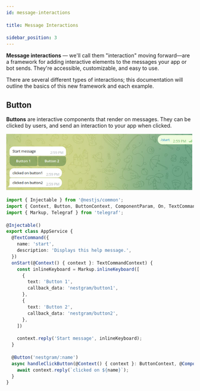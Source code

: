 ```yaml
---
id: message-interactions

title: Message Interactions

sidebar_position: 3
---
```


**Message interactions** — we'll call them "interaction" moving forward—are a framework for adding interactive elements to the messages your app or bot sends. They're accessible, customizable, and easy to use.

There are several different types of interactions; this documentation will outline the basics of this new framework and each example.

## Button

**Buttons** are interactive components that render on messages. They can be clicked by users, and send an interaction to your app when clicked.

<img src="/img/content/button.jpg" alt="Buttons" width="500" />

```typescript title="src/app.components.ts"
import { Injectable } from '@nestjs/common';
import { Context, Button, ButtonContext, ComponentParam, On, TextCommandContext } from '@nestgramjs/core';
import { Markup, Telegraf } from 'telegraf';

@Injectable()
export class AppService {
  @TextCommand({
    name: 'start',
    description: 'Displays this help message.',
  })
  onStart(@Context() { context }: TextCommandContext) {
    const inlineKeyboard = Markup.inlineKeyboard([
      {
        text: 'Button 1',
        callback_data: 'nestgram/button1',
      },
      {
        text: 'Button 2',
        callback_data: 'nestgram/button2',
      },
    ])

    context.reply('Start message', inlineKeyboard);
  }

  @Button('nestgram/:name')
  async handleClickButton(@Context() { context }: ButtonContext, @ComponentParam('name') name: string) {
    await context.reply(`clicked on ${name}`);
  }
}
```

